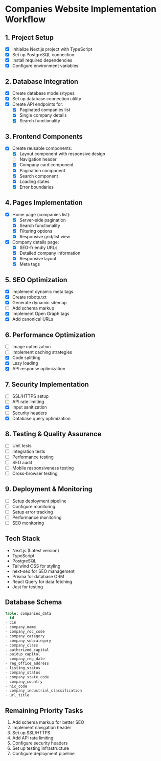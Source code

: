 # Companies Website Implementation Workflow

## 1. Project Setup
- [x] Initialize Next.js project with TypeScript
- [x] Set up PostgreSQL connection
- [x] Install required dependencies
- [x] Configure environment variables

## 2. Database Integration
- [x] Create database models/types
- [x] Set up database connection utility
- [x] Create API endpoints for:
  - [x] Paginated companies list
  - [x] Single company details
  - [x] Search functionality

## 3. Frontend Components
- [x] Create reusable components:
  - [x] Layout component with responsive design
  - [ ] Navigation header
  - [x] Company card component
  - [x] Pagination component
  - [x] Search component
  - [x] Loading states
  - [x] Error boundaries

## 4. Pages Implementation
- [x] Home page (companies list):
  - [x] Server-side pagination
  - [x] Search functionality
  - [x] Filtering options
  - [x] Responsive grid/list view
- [x] Company details page:
  - [x] SEO-friendly URLs
  - [x] Detailed company information
  - [x] Responsive layout
  - [x] Meta tags

## 5. SEO Optimization
- [x] Implement dynamic meta tags
- [x] Create robots.txt
- [x] Generate dynamic sitemap
- [ ] Add schema markup
- [x] Implement Open Graph tags
- [x] Add canonical URLs

## 6. Performance Optimization
- [ ] Image optimization
- [ ] Implement caching strategies
- [x] Code splitting
- [x] Lazy loading
- [x] API response optimization

## 7. Security Implementation
- [ ] SSL/HTTPS setup
- [ ] API rate limiting
- [x] Input sanitization
- [ ] Security headers
- [x] Database query optimization

## 8. Testing & Quality Assurance
- [ ] Unit tests
- [ ] Integration tests
- [ ] Performance testing
- [ ] SEO audit
- [ ] Mobile responsiveness testing
- [ ] Cross-browser testing

## 9. Deployment & Monitoring
- [ ] Setup deployment pipeline
- [ ] Configure monitoring
- [ ] Setup error tracking
- [ ] Performance monitoring
- [ ] SEO monitoring

## Tech Stack
- Next.js (Latest version)
- TypeScript
- PostgreSQL
- Tailwind CSS for styling
- next-seo for SEO management
- Prisma for database ORM
- React Query for data fetching
- Jest for testing

## Database Schema
```sql
Table: companies_data
- id
- cin
- company_name
- company_roc_code
- company_category
- company_subcategory
- company_class
- authorized_capital
- paidup_capital
- company_reg_date
- reg_office_address
- listing_status
- company_status
- company_state_code
- company_country
- nic_code
- company_industrial_classification
- url_title
```

## Remaining Priority Tasks
1. Add schema markup for better SEO
2. Implement navigation header
3. Set up SSL/HTTPS
4. Add API rate limiting
5. Configure security headers
6. Set up testing infrastructure
7. Configure deployment pipeline 